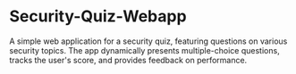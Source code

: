 # Security-Quiz-Webapp
A simple web application for a security quiz, featuring questions on various security topics. The app dynamically presents multiple-choice questions, tracks the user's score, and provides feedback on performance. 
